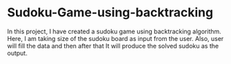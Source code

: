 # Sudoku-Game-using-backtracking
In this project, I have created a sudoku game using backtracking algorithm. Here, I am taking size of the sudoku board as input from the user. Also, user will fill the data and then after that It will produce the solved sudoku as the output.

